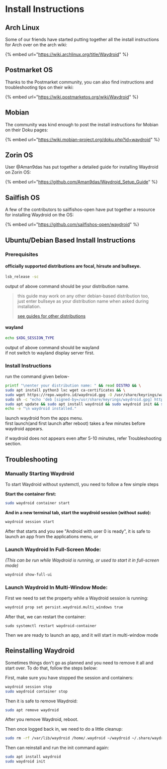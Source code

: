 # Install Instructions

## Arch Linux&#x20;

Some of our friends have started putting together all the install instructions for Arch over on the arch wiki:

{% embed url="https://wiki.archlinux.org/title/Waydroid" %}

## Postmarket OS

Thanks to the Postmarket community, you can also find instructions and troubleshooting tips on their wiki:

{% embed url="https://wiki.postmarketos.org/wiki/Waydroid" %}

## Mobian

The community was kind enough to post the install instructions for Mobian on their Doku pages:

{% embed url="https://wiki.mobian-project.org/doku.php?id=waydroid" %}

## Zorin OS

User @Aman9das has put together a detailed guide for installing Waydroid on Zorin OS:

{% embed url="https://github.com/Aman9das/Waydroid_Setup_Guide" %}

## Sailfish OS

A few of the contributors to sailfishos-open have put together a resource for installing Waydroid on the OS:

{% embed url="https://github.com/sailfishos-open/waydroid" %}

## Ubuntu/Debian Based Install Instructions

### Prerequisites
#### officially supported distributions are focal, hirsute and bullseye.
```bash
lsb_release -sc
```
output of above command should be your distribution name.
>this guide may work on any other debian-based distribution too,  
>just enter bullseye as your distribution name when asked during installation.
>
>[see guides for other distributions](https://docs.waydro.id/usage/install-on-desktops)

#### wayland
```bash
echo $XDG_SESSION_TYPE
```
output of above command should be wayland  
if not switch to wayland display server first.


### Install Instructions
run the command given below-

```bash
printf "\nenter your distribution name: " && read DISTRO && \
sudo apt install python3 lxc wget ca-certificates && \
sudo wget https://repo.waydro.id/waydroid.gpg -O /usr/share/keyrings/waydroid.gpg && \
sudo sh -c "echo 'deb [signed-by=/usr/share/keyrings/waydroid.gpg] https://repo.waydro.id/ $DISTRO main' > /etc/apt/sources.list.d/waydroid.list" && \
sudo apt update && sudo apt install waydroid && sudo waydroid init && sudo systemctl start waydroid-container &&\
echo -e "\n waydroid installed."
```
launch waydroid from the apps menu.  
first launch(and first launch after reboot) takes a few minutes before waydroid appears.

if waydroid does not appears even after 5-10 minutes, refer Troubleshooting section.

## Troubleshooting

### Manually Starting Waydroid

To start Waydroid without systemctl, you need to follow a few simple steps

**Start the container first:**

```bash
sudo waydroid container start
```

**And in a new terminal tab, start the waydroid session (without** _**sudo**_**):**

```bash
waydroid session start
```

After that starts and you see "Android with user 0 is ready", it is safe to launch an app from the applications menu, or

### Launch Waydroid In Full-Screen Mode:

_(This can be run while Waydroid is running, or used to start it in full-screen mode)_

```bash
waydroid show-full-ui
```

### Launch Waydroid In Multi-Window Mode:

First we need to set the property while a Waydroid session is running:

```bash
waydroid prop set persist.waydroid.multi_windows true
```

After that, we can restart the container:

```
sudo systemctl restart waydroid-container
```

Then we are ready to launch an app, and it will start in multi-window mode

## Reinstalling Waydroid

Sometimes things don't go as planned and you need to remove it all and start over. To do that, follow the steps below:

First, make sure you have stopped the session and containers:

```bash
waydroid session stop
sudo waydroid container stop
```

Then it is safe to remove Waydroid:

```bash
sudo apt remove waydroid
```

After you remove Waydroid, reboot.

Then once logged back in, we need to do a little cleanup:

```bash
sudo rm -rf /var/lib/waydroid /home/.waydroid ~/waydroid ~/.share/waydroid ~/.local/share/applications/*aydroid* ~/.local/share/waydroid
```

Then can reinstall and run the init command again:

```bash
sudo apt install waydroid
sudo waydroid init
```
